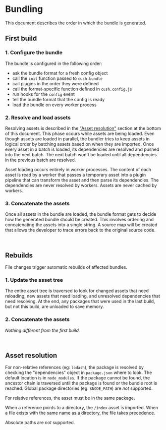 # Bundling

This document describes the order in which the bundle is generated.

## First build

### 1. Configure the bundle

The bundle is configured in the following order:
- ask the bundle format for a fresh config object
- call the `init` function passed to `cush.bundle`
- call plugins in the order they were defined
- call the format-specific function defined in `cush.config.js`
- run hooks for the `config` event
- tell the bundle format that the config is ready
- load the bundle on every worker process

### 2. Resolve and load assets

Resolving assets is described in the ["Asset resolution"](#asset-resolution) section at the bottom of this document. This phase occurs while assets are being loaded. Even though assets are loaded in parallel, the bundler tries to keep assets in logical order by batching assets based on when they are imported. Once every asset in a batch is loaded, its dependencies are resolved and pushed into the next batch. The next batch won't be loaded until all dependencies in the previous batch are resolved.

Asset loading occurs entirely in worker processes. The content of each asset is read by a worker that passes a temporary asset into a plugin pipeline that can transform the asset and then parse its dependencies. The dependencies are never resolved by workers. Assets are never cached by workers.

### 3. Concatenate the assets

Once all assets in the bundle are loaded, the bundle format gets to decide how the generated bundle should be created. This involves ordering and concatenating the assets into a single string. A source map will be created that allows the developer to trace errors back to the original source code.

&nbsp;

## Rebuilds

File changes trigger automatic rebuilds of affected bundles.

### 1. Update the asset tree

The entire asset tree is traversed to look for changed assets that need reloading, new assets that need loading, and unresolved dependencies that need resolving. At the end, any packages that were used in the last build, but not this build, are unloaded to save memory.

### 2. Concatenate the assets

*Nothing different from the first build.*

&nbsp;

## Asset resolution

For non-relative references (eg: `lodash`), the package is resolved by checking the "dependencies" object in `package.json` where to look. The default location is in `node_modules`. If the package cannot be found, the ancestor chain is traversed until the package is found or the bundle root is reached. Global package directories (eg: `$NODE_PATH`) are *not* supported.

For relative references, the asset must be in the same package.

When a reference points to a directory, the `/index` asset is imported. When a file exists with the same name as a directory, the file takes precedence.

Absolute paths are *not* supported.
